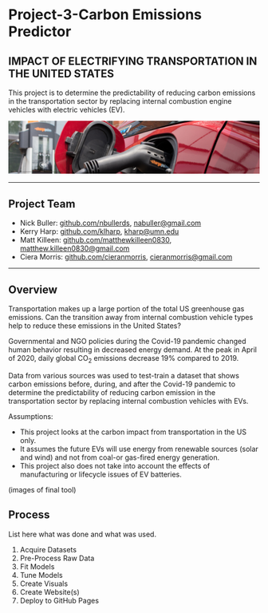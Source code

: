 
# Project-3-Carbon Emissions Predictor
## IMPACT OF ELECTRIFYING TRANSPORTATION IN THE UNITED STATES


This project is to determine the predictability of reducing carbon emissions in the transportation sector by replacing internal combustion engine vehicles with electric vehicles (EV).

![dashboard](static/img/ev_banner.png)


---

## Project Team
* Nick Buller: <a href="https://github.com/nbullerds" target="_blank">github.com/nbullerds</a>, <a href="mailto:nabuller@gmail.com">nabuller@gmail.com</a>
* Kerry Harp: <a href="https://github.com/klharp" target="_blank">github.com/klharp</a>, <a href="mailto:kharp@umn.edu">kharp@umn.edu</a>
* Matt Killeen: <a href="https://github.com/matthewkilleen0830" target="_blank">github.com/matthewkilleen0830</a>, <a href="matthew.killeen0830@gmail.com">matthew.killeen0830@gmail.com</a>
* Ciera Morris: <a href="https://github.com/cieranmorris" target="_blank">github.com/cieranmorris</a>, <a href="mailto:cieranmorris@gmail.com">cieranmorris@gmail.com</a>

---

## Overview

Transportation makes up a large portion of the total US greenhouse gas emissions. Can the transition away from internal combustion vehicle types help to reduce these emissions in the United States?

Governmental and NGO policies during the Covid-19 pandemic changed human behavior resulting in decreased energy demand. At the peak in April of 2020, daily global CO<sub>2</sub> emissions decrease 19% compared to 2019.

Data from various sources was used to test-train a dataset that shows carbon emissions before, during, and after the Covid-19 pandemic to determine the predictability of reducing carbon emission in the transportation sector by replacing internal combustion vehicles with EVs.

Assumptions:
* This project looks at the carbon impact from transportation in the US only. 
* It assumes the future EVs will use energy from renewable sources (solar and wind) and not from coal-or gas-fired energy generation. 
* This project also does not take into account the effects of manufacturing or lifecycle issues of EV batteries.

(images of final tool)


## Process
List here what was done and what was used.

1. Acquire Datasets
2. Pre-Process Raw Data
3. Fit Models
4. Tune Models
5. Create Visuals
6. Create Website(s)
7. Deploy to GitHub Pages

